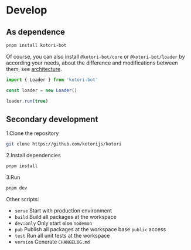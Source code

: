 # Develop

## As dependence

```bash
pnpm install kotori-bot
```

Of course, you can also install `@kotori-bot/core` or `@kotori-bot/loader` by according your needs,
about the difference and modifications between them, see [architecture](./architecture.md).

```typescript
import { Loader } from 'kotori-bot'

const loader = new Loader()

loader.run(true)
```

## Secondary development

1.Clone the repository

```bash
git clone https://github.com/kotorijs/kotori
```

2.Install dependencies

```bash
pnpm install
```

3.Run

```bash
pnpm dev
```

Other scripts:

- `serve` Start with production environment
- `build` Build all packages at the workspace
- `dev:only` Only start else `nodemon`
- `pub` Publish all packages at the workspace base `public` access
- `test` Run all unit tests at the workspace
- `version` Generate `CHANGELOG.md`
